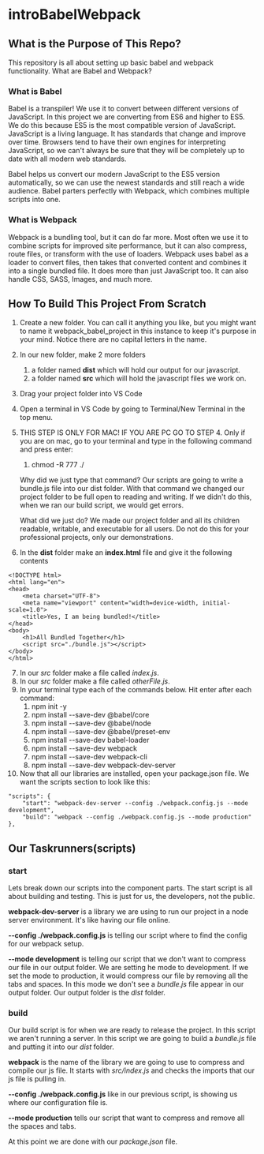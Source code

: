 # introBabelWebpack

## What is the Purpose of This Repo?
This repository is all about setting up basic babel and webpack functionality.  What are Babel and Webpack?

### What is Babel
Babel is a transpiler! We use it to convert between different versions of JavaScript.  In this project we are converting from ES6 and higher to ES5.  We do this because ES5 is the most compatible version of JavaScript.  JavaScript is a living language.  It has standards that change and improve over time. Browsers tend to have their own engines for interpreting JavaScript, so we can't always be sure that they will be completely up to date with all modern web standards.

Babel helps us convert our modern JavaScript to the ES5 version automatically, so we can use the newest standards and still reach a wide audience.  Babel parters perfectly with Webpack, which combines multiple scripts into one.

### What is Webpack
Webpack is a bundling tool, but it can do far more.  Most often we use it to combine scripts for improved site performance, but it can also compress, route files, or transform with the use of loaders.  Webpack uses babel as a loader to convert files, then takes that converted content and combines it into a single bundled file.  It does more than just JavaScript too.  It can also handle CSS, SASS, Images, and much more.

## How To Build This Project From Scratch

1. Create a new folder.  You can call it anything you like, but you might want to name it webpack_babel_project in this instance to keep it's purpose in your mind.  Notice there are no capital letters in the name. 
2. In our new folder, make 2 more folders
    1. a folder named __dist__ which will hold our output for our javascript.
    2. a folder named __src__ which will hold the javascript files we work on.
3. Drag your project folder into VS Code
4. Open a terminal in VS Code by going to Terminal/New Terminal in the top menu.
5. THIS STEP IS ONLY FOR MAC! IF YOU ARE PC GO TO STEP 4. Only if you are on mac, go to your terminal and type in the following command and press enter:
    1. chmod -R 777 ./
    
    Why did we just type that command?  Our scripts are going to write a bundle.js file into our dist folder.  With that command we changed our project folder to be full open to reading and writing.  If we didn't do this, when we ran our build script, we would get errors.

    What did we just do?  We made our project folder and all its children readable, writable, and executable for all users.  Do not do this for your professional projects, only our demonstrations.
6. In the __dist__ folder make an __index.html__ file and give it the following contents
~~~~
<!DOCTYPE html>
<html lang="en">
<head>
    <meta charset="UTF-8">
    <meta name="viewport" content="width=device-width, initial-scale=1.0">
    <title>Yes, I am being bundled!</title>
</head>
<body>
    <h1>All Bundled Together</h1>
    <script src="./bundle.js"></script>
</body>
</html>
~~~~
7. In our _src_ folder make a file called _index.js_.
8. In our _src_ folder make a file called _otherFile.js_.
9. In your terminal type each of the commands below.  Hit enter after each command: 
    1. npm init -y
    2. npm install --save-dev @babel/core
    3. npm install --save-dev @babel/node
    4. npm install --save-dev @babel/preset-env
    5. npm install --save-dev babel-loader
    6. npm install --save-dev webpack
    7. npm install --save-dev webpack-cli
    8. npm install --save-dev webpack-dev-server
10. Now that all our libraries are installed, open your package.json file.  We want the scripts section to look like this:
~~~~
"scripts": {
    "start": "webpack-dev-server --config ./webpack.config.js --mode development",
    "build": "webpack --config ./webpack.config.js --mode production"
},
~~~~
## Our Taskrunners(scripts)   
### start
Lets break down our scripts into the component parts.  The start script is all about building and testing.  This is just for us, the developers, not the public.

__webpack-dev-server__ is a library we are using to run our project in a node server environment. It's like having our file online.

__--config ./webpack.config.js__ is telling our script where to find the config for our webpack setup.

__--mode development__ is telling our script that we don't want to compress our file in our output folder.  We are setting he mode to development.  If we set the mode to production, it would compress our file by removing all the tabs and spaces.  In this mode we don't see a _bundle.js_ file appear in our output folder.  Our output folder is the _dist_ folder.

### build
Our build script is for when we are ready to release the project.  In this script we aren't running a server.  In this script we are going to build a _bundle.js_ file and putting it into our _dist_ folder. 

__webpack__ is the name of the library we are going to use to compress and compile our js file.  It starts with _src/index.js_ and checks the imports that our js file is pulling in.

__--config ./webpack.config.js__ like in our previous script, is showing us where our configuration file is.

__--mode production__ tells our script that want to compress and remove all the spaces and tabs.

At this point we are done with our _package.json_ file.
